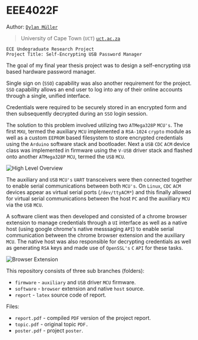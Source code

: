 # EEE4022F

Author: [`Dylan Müller`](https://www.linkedin.com/in/dylanmuller/)
> University of Cape Town (`UCT`) [`uct.ac.za`](https://uct.ac.za)

```
ECE Undegraduate Research Project
Project Title: Self-Encrypting USB Password Manager
```

The goal of my final year thesis project was to design a self-encrypting `USB` based hardware password manager. 

Single sign on (`SSO`) capability was also another requirement for the project. `SSO` capability allows an end user to log into any of their online accounts through a single, unified interface.

Credentials were required to be securely stored in an encrypted form and then subsequently decrypted during an `SSO` login session. 

The solution to this problem involved utilizing two `ATMega328P` `MCU's`. The first `MXU`, termed the auxiliary `MCU` implemented a `RSA-1024` `crypto` module as well as a custom `EEPROM` based filesystem to store encrypted credentials using the `Arduino` software stack and bootloader. Next a `USB` `CDC` `ACM` device class was implemented in firmware using the `V-USB` driver stack and flashed onto another `ATMega328P` `MCU`, termed the `USB` `MCU`. 

![High Level Overview](https://raw.githubusercontent.com/lunarjournal/research/main/images/HL.png)

The auxiliary and `USB` `MCU's` `UART` transceivers were then connected together to enable serial communications between both `MCU's`. On `Linux`, `CDC` `ACM` devices appear as virtual serial ports (`/dev/ttyACM*`) and this finally allowed for virtual serial communications between the host `PC` and the auxilliary `MCU` via the `USB` `MCU`.

A software client was then developed and consisted of a chrome browser extension to manage credentials through a `UI` interface as well as a native host (using google chrome's native messsaging `API`) to enable serial communication between the chrome browser extension and the auxiliary `MCU`. The native host was also responsible for decrypting credentials as well as generating `RSA` keys and made use of `OpenSSL's` `C` `API` for these tasks. 

![Browser Extension](https://raw.githubusercontent.com/lunarjournal/research/main/images/DE.png)

This repository consists of three sub branches (folders):
* `firmware` - `auxiliary` and `USB` driver `MCU` firmware.
* `software` - `browser` extension and native `host` source.
* `report` - `latex` source code of report.

Files:
<br/>
* `report.pdf` - compiled `PDF` version of the project report.
* `topic.pdf` - original topic `PDF.`
* `poster.pdf` - project `poster`.
